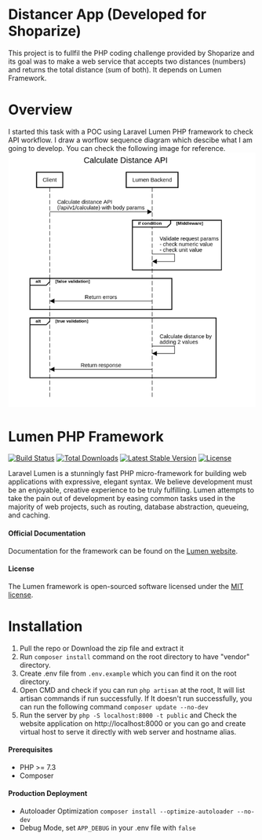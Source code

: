 # Distancer App (Developed for Shoparize)

This project is to fullfil the PHP coding challenge provided by Shoparize and its goal was to make a web service that accepts two distances (numbers) and returns the total distance
(sum of both). It depends on Lumen Framework.

# Overview

I started this task with a POC using Laravel Lumen PHP framework to check API workflow. I draw a worflow sequence diagram which descibe what I am going to develop. You can check the following image for reference.
![Sequence Diagram](./docs/Calculate-Distance-API-SequenceDiagram-org.png)

# Lumen PHP Framework

[![Build Status](https://travis-ci.org/laravel/lumen-framework.svg)](https://travis-ci.org/laravel/lumen-framework)
[![Total Downloads](https://img.shields.io/packagist/dt/laravel/framework)](https://packagist.org/packages/laravel/lumen-framework)
[![Latest Stable Version](https://img.shields.io/packagist/v/laravel/framework)](https://packagist.org/packages/laravel/lumen-framework)
[![License](https://img.shields.io/packagist/l/laravel/framework)](https://packagist.org/packages/laravel/lumen-framework)

Laravel Lumen is a stunningly fast PHP micro-framework for building web applications with expressive, elegant syntax. We believe development must be an enjoyable, creative experience to be truly fulfilling. Lumen attempts to take the pain out of development by easing common tasks used in the majority of web projects, such as routing, database abstraction, queueing, and caching.
#### Official Documentation

Documentation for the framework can be found on the [Lumen website](https://lumen.laravel.com/docs).
#### License

The Lumen framework is open-sourced software licensed under the [MIT license](https://opensource.org/licenses/MIT).

# Installation

1. Pull the repo or Download the zip file and extract it
2. Run `composer install` command on the root directory to have "vendor" directory.
3. Create .env file from `.env.example` which you can find it on the root directory.
4. Open CMD and check if you can run `php artisan` at the root, It will list artisan commands if run successfully. If It doesn't run successfully, you can run the following command `composer update --no-dev`
5. Run the server by `php -S localhost:8000 -t public` and Check the website application on http://localhost:8000 or you can go and create virtual host to serve it directly with web server and hostname alias.

#### Prerequisites
- PHP >= 7.3
- Composer

#### Production Deployment
- Autoloader Optimization `composer install --optimize-autoloader --no-dev`
- Debug Mode, set `APP_DEBUG` in your .env file with `false`
